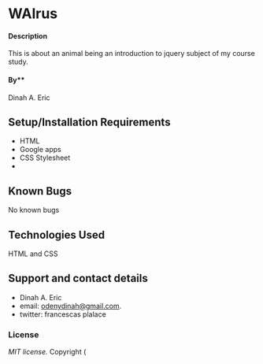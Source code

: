  # WAlrus
  
#### Description 
This is about an animal being an introduction to jquery subject of my course study.

#### By**
Dinah A. Eric

## Setup/Installation Requirements
* HTML
* Google apps
* CSS Stylesheet
* 
## Known Bugs
No known bugs
## Technologies Used
HTML and CSS
## Support and contact details
* Dinah A. Eric
* email: odenydinah@gmail.com.
* twitter: francescas plalace
### License
*MIT license.*
Copyright (